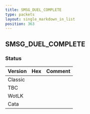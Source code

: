 ```yaml
---
title: SMSG_DUEL_COMPLETE
type: packets
layout: single_markdown_in_list
position: 363
---
```


## SMSG_DUEL_COMPLETE

### Status

Version | Hex | Comment
---------- | ---------- | ---------- 
Classic |  |  
TBC |  |  
WotLK |  |  
Cata |  |  
